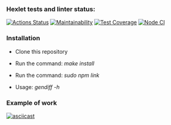 ### Hexlet tests and linter status:
[![Actions Status](https://github.com/hellion86/frontend-project-lvl2/workflows/hexlet-check/badge.svg)](https://github.com/hellion86/frontend-project-lvl2/actions)
[![Maintainability](https://api.codeclimate.com/v1/badges/a07a5c3b664fee55e4e1/maintainability)](https://codeclimate.com/github/hellion86/frontend-project-lvl2/maintainability)
[![Test Coverage](https://api.codeclimate.com/v1/badges/a07a5c3b664fee55e4e1/test_coverage)](https://codeclimate.com/github/hellion86/frontend-project-lvl2/test_coverage)
[![Node CI](https://github.com/hellion86/frontend-project-lvl2/workflows/linter-test/badge.svg)](https://github.com/hellion86/frontend-project-lvl2/actions)

### Installation
- Clone this repository

- Run the command: _make install_

- Run the command: _sudo npm link_

- Usage: _gendiff -h_

### Example of work
[![asciicast](https://asciinema.org/a/aqAmNrPN7SBGNEtEVmwx15NTq.svg)](https://asciinema.org/a/aqAmNrPN7SBGNEtEVmwx15NTq)